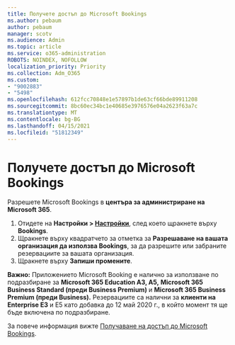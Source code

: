 ```yaml
---
title: Получете достъп до Microsoft Bookings
ms.author: pebaum
author: pebaum
manager: scotv
ms.audience: Admin
ms.topic: article
ms.service: o365-administration
ROBOTS: NOINDEX, NOFOLLOW
localization_priority: Priority
ms.collection: Adm_O365
ms.custom:
- "9002883"
- "5498"
ms.openlocfilehash: 612fcc70848e1e57897b1de63cf66bde89911208
ms.sourcegitcommit: 8bc60ec34bc1e40685e3976576e04a2623f63a7c
ms.translationtype: MT
ms.contentlocale: bg-BG
ms.lasthandoff: 04/15/2021
ms.locfileid: "51812349"
---
```

# <a name="get-access-to-microsoft-bookings"></a>Получете достъп до Microsoft Bookings

Разрешете Microsoft Bookings в **центъра за администриране на Microsoft 365**.

1. Отидете на **Настройки > [Настройки](https://admin.microsoft.com/Adminportal/Home?source=applauncher#/Settings/Services)**, след което щракнете върху **Bookings**.
2. Щракнете върху квадратчето за отметка за **Разрешаване на вашата организация да използва Bookings**, за да разрешите или забраните резервациите за вашата организация.
3. Щракнете върху **Запиши промените**.

**Важно:** Приложението Microsoft Booking е налично за използване по подразбиране за **Microsoft 365 Education A3, A5,** **Microsoft 365 Business Standard (преди Business Premium)** и **Microsoft 365 Business Premium (преди Business).** Резервациите са налични за **клиенти на Enterprise E3** и E5 като добавка до 12 май 2020 г., в който момент тя ще бъде включена по подразбиране.

За повече информация вижте [Получаване на достъп до Microsoft Bookings](https://support.microsoft.com/en-us/office/get-access-to-microsoft-bookings-5382dc07-aaa5-45c9-8767-502333b214ce).

